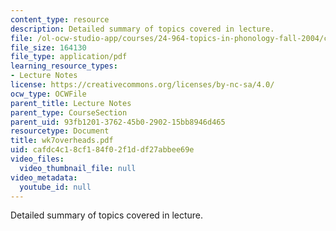 ```yaml
---
content_type: resource
description: Detailed summary of topics covered in lecture.
file: /ol-ocw-studio-app/courses/24-964-topics-in-phonology-fall-2004/cafdc4c18cf184f02f1ddf27abbee69e_wk7overheads.pdf
file_size: 164130
file_type: application/pdf
learning_resource_types:
- Lecture Notes
license: https://creativecommons.org/licenses/by-nc-sa/4.0/
ocw_type: OCWFile
parent_title: Lecture Notes
parent_type: CourseSection
parent_uid: 93fb1201-3762-45b0-2902-15bb8946d465
resourcetype: Document
title: wk7overheads.pdf
uid: cafdc4c1-8cf1-84f0-2f1d-df27abbee69e
video_files:
  video_thumbnail_file: null
video_metadata:
  youtube_id: null
---
```

Detailed summary of topics covered in lecture.